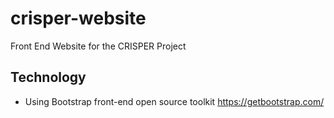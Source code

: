 # crisper-website

Front End Website for the CRISPER Project

## Technology

+ Using Bootstrap front-end open source toolkit
  https://getbootstrap.com/
